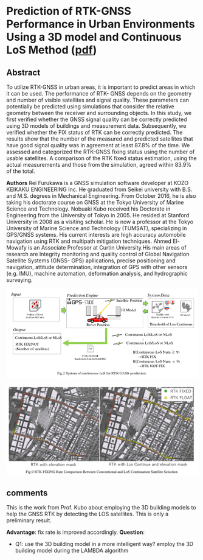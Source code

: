# Prediction of RTK-GNSS Performance in Urban Environments Using a 3D model and Continuous LoS Method ([pdf](20191225_ionitm_e_v9_2.pdf))

## Abstract
To utilize RTK-GNSS in urban areas, it is important to predict areas in which it can be used. The performance of RTK- GNSS depends on the geometry and number of visible satellites and signal quality. These parameters can potentially be predicted using simulations that consider the relative geometry between the receiver and surrounding objects.
In this study, we first verified whether the GNSS signal quality can be correctly predicted using 3D models of buildings and measurement data. Subsequently, we verified whether the FIX status of RTK can be correctly predicted. The results show that the number of the measured and predicted satellites that have good signal quality was in agreement at least 87.8% of the time. We assessed and categorized the RTK-GNSS fixing status using the number of usable satellites. A comparison of the RTK fixed status estimation, using the actual measurements and those from the simulation, agreed within 83.9% of the total. 

**Authors**
Rei Furukawa is a GNSS simulation software developer at KOZO KEIKAKU ENGINEERING Inc. He graduated from Seikei university with B.S. and M.S. degrees in Mechanical Engineering. From October 2016, he is also taking his doctorate course on GNSS at the Tokyo University of Marine Science and Technology.
Nobuaki Kubo received his Doctorate in Engineering from the University of Tokyo in 2005. He resided at Stanford University in 2008 as a visiting scholar. He is now a professor at the Tokyo University of Marine Science and Technology (TUMSAT), specializing in GPS/GNSS systems. His current interests are high accuracy automobile navigation using RTK and multipath mitigation techniques. Ahmed El-Mowafy is an Associate Professor at Curtin University.His main areas of research are Integrity monitoring and quality control of Global Navigation Satellite Systems (GNSS- GPS) apllications, precise positioning and navigation, attitude determination, integration of GPS with other sensors (e.g. IMU), machine automation, deformation analysis, and hydrographic surveying.

<p align="center">
  <img width="712pix" src="framework1.png">
</p>

<p align="center">
  <img width="712pix" src="result1.png">
</p>

## comments
This is the work from Prof. Kubo about employing the 3D building models to help the GNSS RTK by detecting the LOS satellites. This is only a preliminary result.

**Advantage**: fix rate is improved accordingly.
**Question**: 
- Q1: use the 3D building model in a more intelligent way? employ the 3D building model during the LAMBDA algorithm